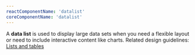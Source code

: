 ```yaml
---
reactComponentName: 'datalist'
coreComponentName: 'datalist'
---
```

A **data list** is used to display large data sets when you need a flexible layout or need to include interactive content like charts. Related design guidelines: [Lists and tables](/design-guidelines/usage-and-behavior/lists-and-tables)
